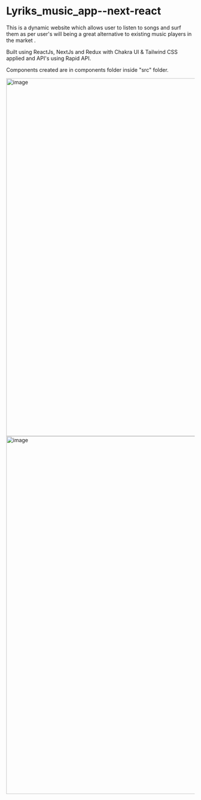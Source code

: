 # Lyriks_music_app--next-react

This is a dynamic website which allows user to listen to songs and surf them as per user's will being a great alternative to existing music players in the market .

Built using ReactJs, NextJs and Redux with Chakra UI & Tailwind CSS applied and API's using Rapid API.

Components created are in components folder inside "src" folder.

<img width="957" alt="image" src="https://user-images.githubusercontent.com/81765508/193287274-47fbeadd-30e0-4cd4-ba7a-0538bc5d7562.png">

<img width="957" alt="image" src="https://user-images.githubusercontent.com/81765508/193288959-aec96679-714c-40bc-b15f-cfd6fa5ce159.png">

